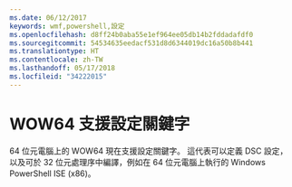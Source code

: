 ```yaml
---
ms.date: 06/12/2017
keywords: wmf,powershell,設定
ms.openlocfilehash: d8ff24b0aba55e1ef964ee05db14b2fddadafdf0
ms.sourcegitcommit: 54534635eedacf531d8d6344019dc16a50b8b441
ms.translationtype: HT
ms.contentlocale: zh-TW
ms.lasthandoff: 05/17/2018
ms.locfileid: "34222015"
---
```

# <a name="wow64-support-for-configuration-keyword"></a>WOW64 支援設定關鍵字

64 位元電腦上的 WOW64 現在支援設定關鍵字。 這代表可以定義 DSC 設定，以及可於 32 位元處理序中編譯，例如在 64 位元電腦上執行的 Windows PowerShell ISE (x86)。
